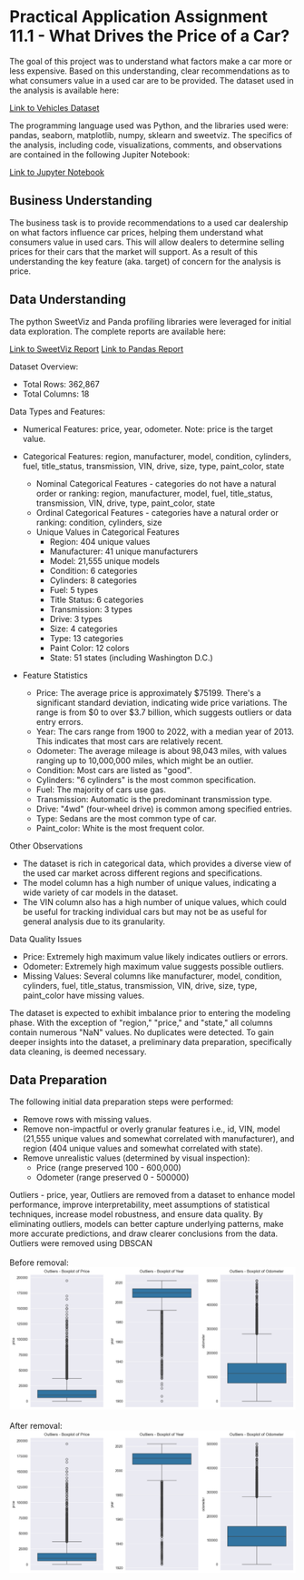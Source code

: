# Practical Application Assignment 11.1 - What Drives the Price of a Car?


The goal of this project was to understand what factors make a car more or less expensive. Based on this understanding, clear recommendations as to what consumers value in a used car are to be provided. The dataset used in the analysis is available here:

[Link to Vehicles Dataset](/vehicles.csv)

The programming language used was Python, and the libraries used were: pandas, seaborn, matplotlib, numpy, sklearn and sweetviz.
The specifics of the analysis, including code, visualizations, comments, and observations are contained in the following Jupiter Notebook:

[Link to Jupyter Notebook](/PAA_11_1.jpynb)

## Business Understanding

The business task is to provide recommendations to a used car dealership on what factors influence car prices, helping them understand what consumers value in used cars. This will allow dealers to determine selling prices for their cars that the market will support. As a result of this understanding the key feature (aka. target) of concern for the analysis is price.

## Data Understanding

The python SweetViz and Panda profiling libraries were leveraged for initial data exploration. The complete reports are available here: 

[Link to SweetViz Report](/SWEETVIZ_Vehicles.html)
[Link to Pandas Report](/Pandas_Profiling_Report_Vehicles.html)

Dataset Overview:
* Total Rows: 362,867  
* Total Columns: 18  

Data Types and Features:
* Numerical Features: price, year, odometer. Note: price is the target value.  
* Categorical Features: region, manufacturer, model, condition, cylinders, fuel, title_status, transmission, VIN, drive, size, type, paint_color, state  
  * Nominal Categorical Features - categories do not have a natural order or ranking: region, manufacturer, model, fuel, title_status, transmission, VIN, drive, type, paint_color, state  
  * Ordinal Categorical Features - categories have a natural order or ranking: condition, cylinders, size  
  * Unique Values in Categorical Features  
    * Region: 404 unique values  
    * Manufacturer: 41 unique manufacturers  
    * Model: 21,555 unique models  
    * Condition: 6 categories  
    * Cylinders: 8 categories  
    * Fuel: 5 types  
    * Title Status: 6 categories  
    * Transmission: 3 types  
    * Drive: 3 types  
    * Size: 4 categories  
    * Type: 13 categories  
    * Paint Color: 12 colors  
    * State: 51 states (including Washington D.C.)
  
* Feature Statistics
  * Price: The average price is approximately $75199. There's a significant standard deviation, indicating wide price variations. The range is from $0 to over $3.7 billion, which suggests outliers or data entry errors.  
  * Year: The cars range from 1900 to 2022, with a median year of 2013. This indicates that most cars are relatively recent.  
  * Odometer: The average mileage is about 98,043 miles, with values ranging up to 10,000,000 miles, which might be an outlier.  
  * Condition: Most cars are listed as "good".  
  * Cylinders: "6 cylinders" is the most common specification.  
  * Fuel: The majority of cars use gas.  
  * Transmission: Automatic is the predominant transmission type.  
  * Drive: "4wd" (four-wheel drive) is common among specified entries.  
  * Type: Sedans are the most common type of car.  
  * Paint_color: White is the most frequent color.  

Other Observations
* The dataset is rich in categorical data, which provides a diverse view of the used car market across different regions and specifications.  
* The model column has a high number of unique values, indicating a wide variety of car models in the dataset.  
* The VIN column also has a high number of unique values, which could be useful for tracking individual cars but may not be as useful for general analysis due to its granularity.  

Data Quality Issues
* Price: Extremely high maximum value likely indicates outliers or errors.  
* Odometer: Extremely high maximum value suggests possible outliers.  
* Missing Values: Several columns like manufacturer, model, condition, cylinders, fuel, title_status, transmission, VIN, drive, size, type, paint_color have missing values. 

The dataset is expected to exhibit imbalance prior to entering the modeling phase. With the exception of "region," "price," and "state," all columns contain numerous "NaN" values. No duplicates were detected. To gain deeper insights into the dataset, a preliminary data preparation, specifically data cleaning, is deemed necessary.

## Data Preparation

The following initial data preparation steps were performed:
* Remove rows with missing values.
* Remove non-impactful or overly granular features i.e., id, VIN, model (21,555 unique values and somewhat correlated with manufacturer), and region (404 unique values and somewhat correlated with state).
* Remove unrealistic values (determined by visual inspection):
  *  Price (range preserved 100 - 600,000)
  *  Odometer (range preserved 0 - 500000)

Outliers - price, year, 
Outliers are removed from a dataset to enhance model performance, improve interpretability, meet assumptions of statistical techniques, increase model robustness, and ensure data quality. By eliminating outliers, models can better capture underlying patterns, make more accurate predictions, and draw clearer conclusions from the data. Outliers were removed using DBSCAN
<br>
<br>
Before removal:
![Image](/images/BoxPriceYearOdoBefore.png)
<br>
<br>
After removal:
![Image](/images/BoxPriceYearOdoAfter.png)




  
   
